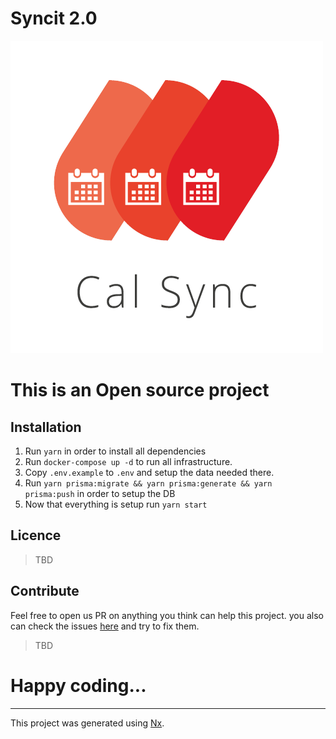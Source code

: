 

# Syncit 2.0


![Syncit Logo](https://github.com/tikalk/syncit/blob/main/apps/web/public/cal-sync-logo.png?raw=true)

# This is an Open source project


## Installation
1. Run `yarn` in order to install all dependencies
2. Run `docker-compose up -d` to run all infrastructure.
3. Copy `.env.example` to `.env` and setup the data needed there.
4. Run `yarn prisma:migrate && yarn prisma:generate && yarn prisma:push` in order to setup the DB
5. Now that everything is setup run `yarn start`

## Licence  
> TBD

## Contribute
Feel free to open us PR on anything you think can help this project. you also can check the issues [here](https://github.com/tikalk/syncit/issues) and try to fix them.
> TBD 

# Happy coding...
---
This project was generated using [Nx](https://nx.dev).
